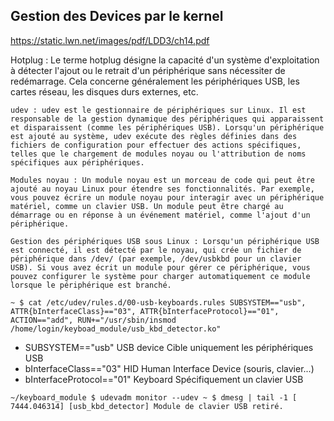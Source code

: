 ## Gestion des Devices par le kernel

https://static.lwn.net/images/pdf/LDD3/ch14.pdf

  Hotplug : Le terme hotplug désigne la capacité d'un système d'exploitation à détecter l'ajout ou le retrait d'un périphérique sans nécessiter de redémarrage. Cela concerne généralement les périphériques USB, les cartes réseau, les disques durs externes, etc.

    udev : udev est le gestionnaire de périphériques sur Linux. Il est responsable de la gestion dynamique des périphériques qui apparaissent et disparaissent (comme les périphériques USB). Lorsqu'un périphérique est ajouté au système, udev exécute des règles définies dans des fichiers de configuration pour effectuer des actions spécifiques, telles que le chargement de modules noyau ou l'attribution de noms spécifiques aux périphériques.

    Modules noyau : Un module noyau est un morceau de code qui peut être ajouté au noyau Linux pour étendre ses fonctionnalités. Par exemple, vous pouvez écrire un module noyau pour interagir avec un périphérique matériel, comme un clavier USB. Un module peut être chargé au démarrage ou en réponse à un événement matériel, comme l'ajout d'un périphérique.

    Gestion des périphériques USB sous Linux : Lorsqu'un périphérique USB est connecté, il est détecté par le noyau, qui crée un fichier de périphérique dans /dev/ (par exemple, /dev/usbkbd pour un clavier USB). Si vous avez écrit un module pour gérer ce périphérique, vous pouvez configurer le système pour charger automatiquement ce module lorsque le périphérique est branché.



`
~ $ cat /etc/udev/rules.d/00-usb-keyboards.rules
SUBSYSTEM=="usb", ATTR{bInterfaceClass}=="03", ATTR{bInterfaceProtocol}=="01", ACTION=="add", RUN+="/usr/sbin/insmod /home/login/keyboad_module/usb_kbd_detector.ko"
`
- SUBSYSTEM=="usb"	USB device	Cible uniquement les périphériques USB
- bInterfaceClass=="03"	HID	Human Interface Device (souris, clavier...)
- bInterfaceProtocol=="01"	Keyboard	Spécifiquement un clavier USB

`
~/keyboard_module $ udevadm monitor --udev
~ $ dmesg | tail -1
[ 7444.046314] [usb_kbd_detector] Module de clavier USB retiré.
`